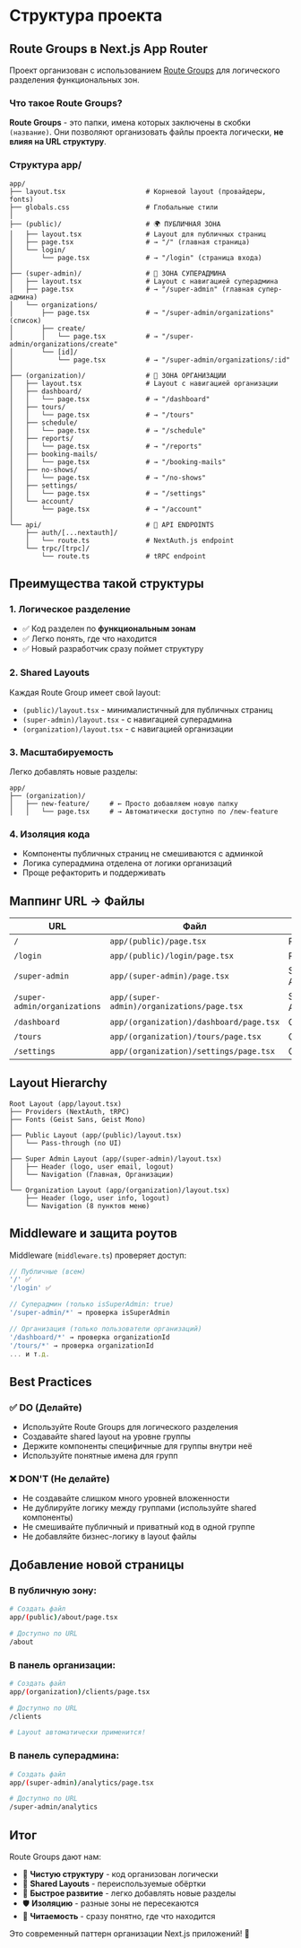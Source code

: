 # Структура проекта

## Route Groups в Next.js App Router

Проект организован с использованием [Route Groups](https://nextjs.org/docs/app/building-your-application/routing/route-groups) для логического разделения функциональных зон.

### Что такое Route Groups?

**Route Groups** - это папки, имена которых заключены в скобки `(название)`. Они позволяют организовать файлы проекта логически, **не влияя на URL структуру**.

### Структура app/

```
app/
├── layout.tsx                    # Корневой layout (провайдеры, fonts)
├── globals.css                   # Глобальные стили
│
├── (public)/                     # 🌍 ПУБЛИЧНАЯ ЗОНА
│   ├── layout.tsx                # Layout для публичных страниц
│   ├── page.tsx                  # → "/" (главная страница)
│   └── login/
│       └── page.tsx              # → "/login" (страница входа)
│
├── (super-admin)/                # 👑 ЗОНА СУПЕРАДМИНА
│   ├── layout.tsx                # Layout с навигацией суперадмина
│   ├── page.tsx                  # → "/super-admin" (главная супер-админа)
│   └── organizations/
│       ├── page.tsx              # → "/super-admin/organizations" (список)
│       ├── create/
│       │   └── page.tsx          # → "/super-admin/organizations/create"
│       └── [id]/
│           └── page.tsx          # → "/super-admin/organizations/:id"
│
├── (organization)/               # 🏢 ЗОНА ОРГАНИЗАЦИИ
│   ├── layout.tsx                # Layout с навигацией организации
│   ├── dashboard/
│   │   └── page.tsx              # → "/dashboard"
│   ├── tours/
│   │   └── page.tsx              # → "/tours"
│   ├── schedule/
│   │   └── page.tsx              # → "/schedule"
│   ├── reports/
│   │   └── page.tsx              # → "/reports"
│   ├── booking-mails/
│   │   └── page.tsx              # → "/booking-mails"
│   ├── no-shows/
│   │   └── page.tsx              # → "/no-shows"
│   ├── settings/
│   │   └── page.tsx              # → "/settings"
│   └── account/
│       └── page.tsx              # → "/account"
│
└── api/                          # 🔌 API ENDPOINTS
    ├── auth/[...nextauth]/
    │   └── route.ts              # NextAuth.js endpoint
    └── trpc/[trpc]/
        └── route.ts              # tRPC endpoint
```

## Преимущества такой структуры

### 1. Логическое разделение

- ✅ Код разделен по **функциональным зонам**
- ✅ Легко понять, где что находится
- ✅ Новый разработчик сразу поймет структуру

### 2. Shared Layouts

Каждая Route Group имеет свой layout:

- `(public)/layout.tsx` - минималистичный для публичных страниц
- `(super-admin)/layout.tsx` - с навигацией суперадмина
- `(organization)/layout.tsx` - с навигацией организации

### 3. Масштабируемость

Легко добавлять новые разделы:

```
app/
├── (organization)/
│   ├── new-feature/     # ← Просто добавляем новую папку
│   │   └── page.tsx     # → Автоматически доступно по /new-feature
```

### 4. Изоляция кода

- Компоненты публичных страниц не смешиваются с админкой
- Логика суперадмина отделена от логики организаций
- Проще рефакторить и поддерживать

## Маппинг URL → Файлы

| URL | Файл | Группа |
|-----|------|--------|
| `/` | `app/(public)/page.tsx` | Public |
| `/login` | `app/(public)/login/page.tsx` | Public |
| `/super-admin` | `app/(super-admin)/page.tsx` | Super Admin |
| `/super-admin/organizations` | `app/(super-admin)/organizations/page.tsx` | Super Admin |
| `/dashboard` | `app/(organization)/dashboard/page.tsx` | Organization |
| `/tours` | `app/(organization)/tours/page.tsx` | Organization |
| `/settings` | `app/(organization)/settings/page.tsx` | Organization |

## Layout Hierarchy

```
Root Layout (app/layout.tsx)
├── Providers (NextAuth, tRPC)
├── Fonts (Geist Sans, Geist Mono)
│
├── Public Layout (app/(public)/layout.tsx)
│   └── Pass-through (no UI)
│
├── Super Admin Layout (app/(super-admin)/layout.tsx)
│   ├── Header (logo, user email, logout)
│   └── Navigation (Главная, Организации)
│
└── Organization Layout (app/(organization)/layout.tsx)
    ├── Header (logo, user info, logout)
    └── Navigation (8 пунктов меню)
```

## Middleware и защита роутов

Middleware (`middleware.ts`) проверяет доступ:

```typescript
// Публичные (всем)
'/' ✅
'/login' ✅

// Суперадмин (только isSuperAdmin: true)
'/super-admin/*' → проверка isSuperAdmin

// Организация (только пользователи организаций)
'/dashboard/*' → проверка organizationId
'/tours/*' → проверка organizationId
... и т.д.
```

## Best Practices

### ✅ DO (Делайте)

- Используйте Route Groups для логического разделения
- Создавайте shared layout на уровне группы
- Держите компоненты специфичные для группы внутри неё
- Используйте понятные имена для групп

### ❌ DON'T (Не делайте)

- Не создавайте слишком много уровней вложенности
- Не дублируйте логику между группами (используйте shared компоненты)
- Не смешивайте публичный и приватный код в одной группе
- Не добавляйте бизнес-логику в layout файлы

## Добавление новой страницы

### В публичную зону:

```bash
# Создать файл
app/(public)/about/page.tsx

# Доступно по URL
/about
```

### В панель организации:

```bash
# Создать файл
app/(organization)/clients/page.tsx

# Доступно по URL
/clients

# Layout автоматически применится!
```

### В панель суперадмина:

```bash
# Создать файл
app/(super-admin)/analytics/page.tsx

# Доступно по URL
/super-admin/analytics
```

## Итог

Route Groups дают нам:
- 📁 **Чистую структуру** - код организован логически
- 🎨 **Shared Layouts** - переиспользуемые обёртки
- 🚀 **Быстрое развитие** - легко добавлять новые разделы
- 🛡️ **Изоляцию** - разные зоны не пересекаются
- 📖 **Читаемость** - сразу понятно, где что находится

Это современный паттерн организации Next.js приложений! 🎉

